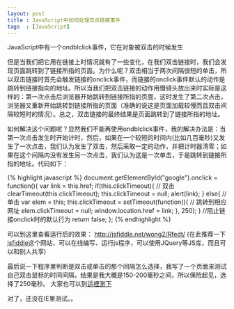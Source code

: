 ```yaml
---
layout: post
title : JavaScript中如何处理双击链接事件
tags  : [JavaScript]
---
```


JavaScript中有一个ondblclick事件，它在对象被双击的时候发生
  
但是当我们把它用在链接上时情况就有了一些变化，在我们双击链接时，我们会发现页面跳转到了链接所指的页面。为什么呢？双击相当于两次间隔很短的单击，所以双击链接时首先会触发链接的onclick事件，而链接的onclick事件默认的动作是跳转到链接指向的地址。所以当我们把双击链接的动作用慢镜头放出来时实际是这样的：第一次点击后浏览器开始跳转到链接所指的页面，这时发生了第二次点击，浏览器又重新开始跳转到链接所指的页面（准确的说这是页面加载较慢而且双击间隔较短时的情况）。总之，双击链接的最终结果是页面跳转到了链接所指的地址。
  
  
如何解决这个问题呢？显然我们不能再使用ondblclick事件，我的解决办法是：当第一次点击发生时开始计时，然后，如果在一个较短的时间内(比如几百毫秒)又发生了一次点击，我们认为发生了双击，然后采取一定的动作，并把计时器清零；如果在这个间隔内没有发生另一次点击，我们认为这是一次单击，于是跳转到链接所指的地址。代码如下：

{% highlight javascript %}
  document.getElementById("google").onclick = function(){
      var link = this.href;
      if(this.clickTimeout){
          // 双击
          clearTimeout(this.clickTimeout);
          this.clickTimeout = null;
          alert(link);
      }
      else{
          // 单击
          var elem = this;
          this.clickTimeout = setTimeout(function(){
              // 跳转到相应网址
              elem.clickTimeout = null;
              window.location.href = link;
          }, 250);
      }
      //阻止链接onclick时的默认行为
      return false;
  };
{% endhighlight %}
  
可以到这里查看运行后的效果： <http://jsfiddle.net/wong2/Rfedt/> (在此推荐一下[jsfiddle](http://jsfiddle.net "")这个网站，可以在线编写、运行js程序，可以使用JQuery等JS库，而且可以和别人共享)
  
最后说一下程序里判断是双击或单击的那个间隔怎么选择，我写了一个页面来测试自己双击鼠标的时间间隔，结果是我大概是150-200毫秒之间，所以保险起见，选择了250毫秒。
大家也可以到[這裡測下](http://wong2js.googlecode.com/svn/trunk/get_dblclick_interval.html "")
  
对了，还没在IE里测试。。


